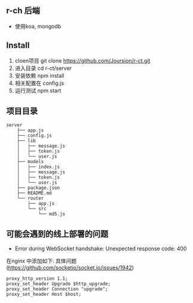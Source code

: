 ## r-ch 后端

- 使用koa, mongodb

## Install
1. cloen项目 git clone https://github.com/Joursion/r-ct.git
2. 进入目录 cd r-ct/server
3. 安装依赖 npm install
4. 相关配置在 config.js
4. 运行测试 npm start


## 项目目录
```
server
    ├── app.js
    ├── config.js
    ├── lib
    │   ├── message.js
    │   ├── token.js
    │   └── user.js
    ├── models
    │   ├── index.js
    │   ├── message.js
    │   ├── token.js
    │   └── user.js
    ├── package.json
    ├── README.md
    └── router
        ├── app.js
        └── src
            └── md5.js
```

## 可能会遇到的线上部署的问题

- Error during WebSocket handshake: Unexpected response code: 400

在nginx 中添加如下:  具体问题(https://github.com/socketio/socket.io/issues/1942)

```
proxy_http_version 1.1;
proxy_set_header Upgrade $http_upgrade;
proxy_set_header Connection "upgrade";
proxy_set_header Host $host;
```
